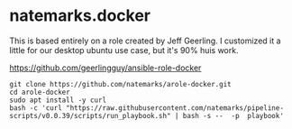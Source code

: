 # natemarks.docker

This is based entirely on a role created by Jeff Geerling. I customized it a little for our desktop ubuntu use case, but it's 90% huis work.

https://github.com/geerlingguy/ansible-role-docker


```shell
git clone https://github.com/natemarks/arole-docker.git
cd arole-docker
sudo apt install -y curl 
bash -c 'curl "https://raw.githubusercontent.com/natemarks/pipeline-scripts/v0.0.39/scripts/run_playbook.sh" | bash -s --  -p  playbook' 
```
